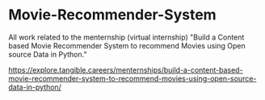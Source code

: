 # Movie-Recommender-System

All work related to the menternship (virtual internship) "Build a Content based Movie Recommender System to recommend Movies using Open source Data in Python."

https://explore.tangible.careers/menternships/build-a-content-based-movie-recommender-system-to-recommend-movies-using-open-source-data-in-python/
